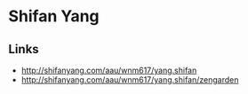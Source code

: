 # Shifan Yang

## Links
- http://shifanyang.com/aau/wnm617/yang.shifan
- http://shifanyang.com/aau/wnm617/yang.shifan/zengarden
